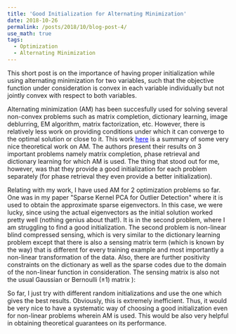 ```yaml
---
title: 'Good Initialization for Alternating Minimization'
date: 2018-10-26
permalink: /posts/2018/10/blog-post-4/
use_math: true
tags:
  - Optimization
  - Alternating Minimization
---
```


This short post is on the importance of having proper initialization while using alternating minimization for two variables, such that the objective function under consideration is convex in each variable individually but not jointly convex with respect to both variables.

Alternating minimization (AM) has been succesfully used for solving several non-convex problems such as matrix completion, dictionary learning, image deblurring, EM algorithm, matrix factorization, etc. However, there is relatively less work on providing conditions under which it can converge to the optimal solution or close to it. This work
<a href="https://www.microsoft.com/en-us/research/uploads/prod/2016/02/altmin-altmin_pdf.pdf" style="color: #0000FF">here</a> is a summary of some very nice theoretical work on AM. The authors present their results on 3 important problems namely matrix completion, phase retrieval and dictionary learning for which AM is used. The thing that stood out for me, however, was that they provide a good initialization for each problem separately (for phase retrieval they even provide a better initialization). 

Relating with my work, I have used AM for 2 optimization problems so far. One was in my paper "Sparse Kernel PCA for Outlier Detection" where it is used to obtain the approximate sparse eigenvectors. In this case, we were lucky, since using the actual eigenvectors as the initial solution worked pretty well (nothing genius about that!). It is in the second problem, where I am struggling to find a good initialization. The second problem is non-linear blind compressed sensing, which is very similar to the dictionary learning problem except that there is also a sensing matrix term (which is known by the way) that is different for every training example and most importantly a non-linear transformation of the data. Also, there are further positivity constraints on the dictionary as well as the sparse codes due to the domain of the non-linear function in consideration. The sensing matrix is also not the usual Gaussian or Bernoulli ($\pm 1$) matrix ):

So far, I just try with different random initializations and use the one which gives the best results. Obviously, this is extremely inefficient. Thus, it would be very nice to have a systematic way of choosing a good initialization even for non-linear problems wherein AM is used. This would be also very helpful in obtaining theoretical guarantees on its performance.
